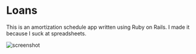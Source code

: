 # Loans

This is an amortization schedule app written using Ruby on Rails. I made it because I suck at spreadsheets.

![screenshot](http://f.cl.ly/items/2f1W0y1N2a1X43250o33/screenshot%202013-11-27%20at%203.44.11%20PM.png)
